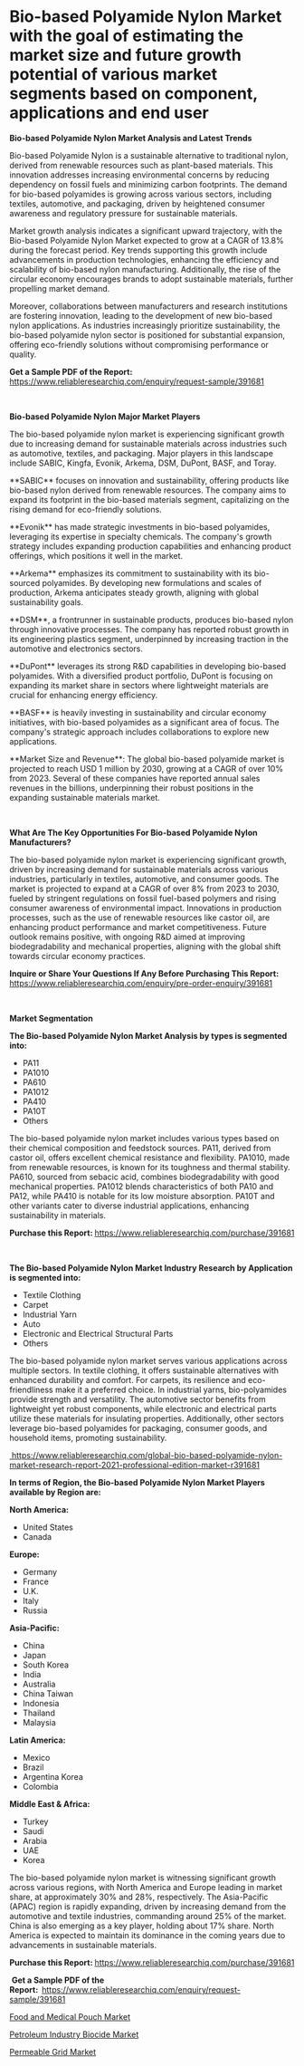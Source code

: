 <p><h1>Bio-based Polyamide Nylon Market with the goal of estimating the market size and future growth potential of various market segments based on component, applications and end user</h1></p><p><strong>Bio-based Polyamide Nylon Market Analysis and Latest Trends</strong></p>
<p><p>Bio-based Polyamide Nylon is a sustainable alternative to traditional nylon, derived from renewable resources such as plant-based materials. This innovation addresses increasing environmental concerns by reducing dependency on fossil fuels and minimizing carbon footprints. The demand for bio-based polyamides is growing across various sectors, including textiles, automotive, and packaging, driven by heightened consumer awareness and regulatory pressure for sustainable materials.</p><p>Market growth analysis indicates a significant upward trajectory, with the Bio-based Polyamide Nylon Market expected to grow at a CAGR of 13.8% during the forecast period. Key trends supporting this growth include advancements in production technologies, enhancing the efficiency and scalability of bio-based nylon manufacturing. Additionally, the rise of the circular economy encourages brands to adopt sustainable materials, further propelling market demand.</p><p>Moreover, collaborations between manufacturers and research institutions are fostering innovation, leading to the development of new bio-based nylon applications. As industries increasingly prioritize sustainability, the bio-based polyamide nylon sector is positioned for substantial expansion, offering eco-friendly solutions without compromising performance or quality.</p></p>
<p><strong>Get a Sample PDF of the Report:&nbsp;</strong> <a href="https://www.reliableresearchiq.com/enquiry/request-sample/391681?utm_campaign=1121&utm_medium=2&utm_source=Github&utm_content=ia&utm_term=16012025&utm_id=bio-based-polyamide-nylon">https://www.reliableresearchiq.com/enquiry/request-sample/391681</a></p>
<p>&nbsp;</p>
<p><strong>Bio-based Polyamide Nylon Major Market Players</strong></p>
<p><p>The bio-based polyamide nylon market is experiencing significant growth due to increasing demand for sustainable materials across industries such as automotive, textiles, and packaging. Major players in this landscape include SABIC, Kingfa, Evonik, Arkema, DSM, DuPont, BASF, and Toray.</p><p>**SABIC** focuses on innovation and sustainability, offering products like bio-based nylon derived from renewable resources. The company aims to expand its footprint in the bio-based materials segment, capitalizing on the rising demand for eco-friendly solutions.</p><p>**Evonik** has made strategic investments in bio-based polyamides, leveraging its expertise in specialty chemicals. The company's growth strategy includes expanding production capabilities and enhancing product offerings, which positions it well in the market.</p><p>**Arkema** emphasizes its commitment to sustainability with its bio-sourced polyamides. By developing new formulations and scales of production, Arkema anticipates steady growth, aligning with global sustainability goals.</p><p>**DSM**, a frontrunner in sustainable products, produces bio-based nylon through innovative processes. The company has reported robust growth in its engineering plastics segment, underpinned by increasing traction in the automotive and electronics sectors.</p><p>**DuPont** leverages its strong R&D capabilities in developing bio-based polyamides. With a diversified product portfolio, DuPont is focusing on expanding its market share in sectors where lightweight materials are crucial for enhancing energy efficiency.</p><p>**BASF** is heavily investing in sustainability and circular economy initiatives, with bio-based polyamides as a significant area of focus. The company's strategic approach includes collaborations to explore new applications.</p><p>**Market Size and Revenue**: The global bio-based polyamide market is projected to reach USD 1 million by 2030, growing at a CAGR of over 10% from 2023. Several of these companies have reported annual sales revenues in the billions, underpinning their robust positions in the expanding sustainable materials market.</p></p>
<p>&nbsp;</p>
<p><strong>What Are The Key Opportunities For Bio-based Polyamide Nylon Manufacturers?</strong></p>
<p><p>The bio-based polyamide nylon market is experiencing significant growth, driven by increasing demand for sustainable materials across various industries, particularly in textiles, automotive, and consumer goods. The market is projected to expand at a CAGR of over 8% from 2023 to 2030, fueled by stringent regulations on fossil fuel-based polymers and rising consumer awareness of environmental impact. Innovations in production processes, such as the use of renewable resources like castor oil, are enhancing product performance and market competitiveness. Future outlook remains positive, with ongoing R&D aimed at improving biodegradability and mechanical properties, aligning with the global shift towards circular economy practices.</p></p>
<p><strong>Inquire or Share Your Questions If Any Before Purchasing This Report:</strong> <a href="https://www.reliableresearchiq.com/enquiry/pre-order-enquiry/391681?utm_campaign=1121&utm_medium=2&utm_source=Github&utm_content=ia&utm_term=16012025&utm_id=bio-based-polyamide-nylon">https://www.reliableresearchiq.com/enquiry/pre-order-enquiry/391681</a></p>
<p>&nbsp;</p>
<p><strong>Market Segmentation</strong></p>
<p><strong>The Bio-based Polyamide Nylon Market Analysis by types is segmented into:</strong></p>
<p><ul><li>PA11</li><li>PA1010</li><li>PA610</li><li>PA1012</li><li>PA410</li><li>PA10T</li><li>Others</li></ul></p>
<p><p>The bio-based polyamide nylon market includes various types based on their chemical composition and feedstock sources. PA11, derived from castor oil, offers excellent chemical resistance and flexibility. PA1010, made from renewable resources, is known for its toughness and thermal stability. PA610, sourced from sebacic acid, combines biodegradability with good mechanical properties. PA1012 blends characteristics of both PA10 and PA12, while PA410 is notable for its low moisture absorption. PA10T and other variants cater to diverse industrial applications, enhancing sustainability in materials.</p></p>
<p><strong>Purchase this Report:&nbsp;</strong><a href="https://www.reliableresearchiq.com/purchase/391681?utm_campaign=1121&utm_medium=2&utm_source=Github&utm_content=ia&utm_term=16012025&utm_id=bio-based-polyamide-nylon">https://www.reliableresearchiq.com/purchase/391681</a></p>
<p>&nbsp;</p>
<p><strong>The Bio-based Polyamide Nylon Market Industry Research by Application is segmented into:</strong></p>
<p><ul><li>Textile Clothing</li><li>Carpet</li><li>Industrial Yarn</li><li>Auto</li><li>Electronic and Electrical Structural Parts</li><li>Others</li></ul></p>
<p><p>The bio-based polyamide nylon market serves various applications across multiple sectors. In textile clothing, it offers sustainable alternatives with enhanced durability and comfort. For carpets, its resilience and eco-friendliness make it a preferred choice. In industrial yarns, bio-polyamides provide strength and versatility. The automotive sector benefits from lightweight yet robust components, while electronic and electrical parts utilize these materials for insulating properties. Additionally, other sectors leverage bio-based polyamides for packaging, consumer goods, and household items, promoting sustainability.</p></p>
<p><a href="https://www.reliableresearchiq.com/global-bio-based-polyamide-nylon-market-research-report-2021-professional-edition-market-r391681?utm_campaign=1121&utm_medium=2&utm_source=Github&utm_content=ia&utm_term=16012025&utm_id=bio-based-polyamide-nylon">&nbsp;https://www.reliableresearchiq.com/global-bio-based-polyamide-nylon-market-research-report-2021-professional-edition-market-r391681</a></p>
<p><strong>In terms of Region, the Bio-based Polyamide Nylon Market Players available by Region are:</strong></p>
<p>
    <p> <strong> North America: </strong>
        <ul>
            <li>United States</li>
            <li>Canada</li>
        </ul>
        </p> 
    <p> <strong> Europe: </strong>
        <ul>
            <li>Germany</li>
            <li>France</li>
            <li>U.K.</li>
            <li>Italy</li>
            <li>Russia</li>
        </ul>
        </p> 
    <p> <strong> Asia-Pacific: </strong>
        <ul>
            <li>China</li>
            <li>Japan</li>
            <li>South Korea</li>
            <li>India</li>
            <li>Australia</li>
            <li>China Taiwan</li>
            <li>Indonesia</li>
            <li>Thailand</li>
            <li>Malaysia</li>
        </ul>
        </p> 
    <p> <strong> Latin America: </strong>
        <ul>
            <li>Mexico</li>
            <li>Brazil</li>
            <li>Argentina Korea</li>
            <li>Colombia</li>
        </ul>
        </p> 
    <p> <strong> Middle East & Africa: </strong>
        <ul>
            <li>Turkey</li>
            <li>Saudi</li>
            <li>Arabia</li>
            <li>UAE</li>
            <li>Korea</li>
        </ul>
    </p>
    </p>
<p><p>The bio-based polyamide nylon market is witnessing significant growth across various regions, with North America and Europe leading in market share, at approximately 30% and 28%, respectively. The Asia-Pacific (APAC) region is rapidly expanding, driven by increasing demand from the automotive and textile industries, commanding around 25% of the market. China is also emerging as a key player, holding about 17% share. North America is expected to maintain its dominance in the coming years due to advancements in sustainable materials.</p></p>
<p><strong>Purchase this Report: </strong><a href="https://www.reliableresearchiq.com/purchase/391681?utm_campaign=1121&utm_medium=2&utm_source=Github&utm_content=ia&utm_term=16012025&utm_id=bio-based-polyamide-nylon">https://www.reliableresearchiq.com/purchase/391681</a></p>
<p>&nbsp;<strong>Get a Sample PDF of the Report:&nbsp;&nbsp;</strong><a href="https://www.reliableresearchiq.com/enquiry/request-sample/391681?utm_campaign=1121&utm_medium=2&utm_source=Github&utm_content=ia&utm_term=16012025&utm_id=bio-based-polyamide-nylon">https://www.reliableresearchiq.com/enquiry/request-sample/391681</a></p>
<p><strong></strong></p>
<p><p><a href="https://github.com/nathaliehurles7142/Market-Research-Report-List-1/blob/main/food-and-medical-pouch-market.md?utm_campaign=1121&utm_medium=2&utm_source=Github&utm_content=ia&utm_term=16012025&utm_id=bio-based-polyamide-nylon">Food and Medical Pouch Market</a></p><p><a href="https://github.com/rosalinebhakta48/Market-Research-Report-List-1/blob/main/petroleum-industry-biocide-market.md?utm_campaign=1121&utm_medium=2&utm_source=Github&utm_content=ia&utm_term=16012025&utm_id=bio-based-polyamide-nylon">Petroleum Industry Biocide Market</a></p><p><a href="https://github.com/chongseney974/Market-Research-Report-List-1/blob/main/permeable-grid-market.md?utm_campaign=1121&utm_medium=2&utm_source=Github&utm_content=ia&utm_term=16012025&utm_id=bio-based-polyamide-nylon">Permeable Grid Market</a></p></p>